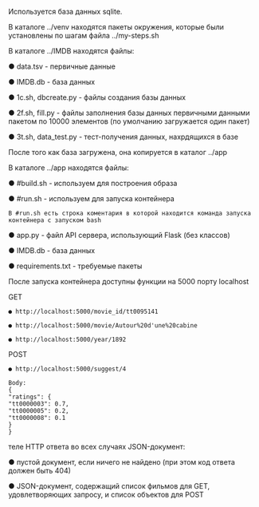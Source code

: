 Используется база данных sqlite.

В каталоге ../venv находятся пакеты окружения, которые были установлены по шагам файла ../my-steps.sh

В каталоге ../IMDB находятся файлы:

  ● data.tsv - первичные данные
  
  ● IMDB.db - база данных
  
  ● 1c.sh, dbcreate.py - файлы создания базы данных
  
  ● 2f.sh, fill.py - файлы заполнения базы данных первичными данными пакетом по 10000 элементов (по умолчанию загружается один пакет)
  
  ● 3t.sh, data_test.py - тест-получения данных, нахрдящихся в базе

После того как база загружена, она копируется в каталог ../app

В каталоге ../app находятся файлы:

  ● #build.sh - используем для построения образа
  
  ● #run.sh - используем для запуска контейнера
  
    В #run.sh есть строка коментария в которой находится команда запуска контейнера с запуском bash
    
  ● app.py - файл API сервера, использующий Flask (без классов)
  
  ● IMDB.db - база данных
  
  ● requirements.txt - требуемые пакеты
  

После запуска контейнера доступны функции на 5000 порту localhost

  GET
  
    ● http://localhost:5000/movie_id/tt0095141
    
    ● http://localhost:5000/movie/Autour%20d'une%20cabine
    
    ● http://localhost:5000/year/1892
    
  POST
  
    ● http://localhost:5000/suggest/4
    
	Body:
	{
	"ratings": {
	"tt0000003": 0.7,
	"tt0000005": 0.2,
	"tt0000008": 0.1
	}
	}
	
теле HTTP ответа во всех случаях JSON-документ:

 ● пустой документ, если ничего не найдено (при этом код ответа должен быть 404)
 
 ● JSON-документ, содержащий список фильмов для GET, удовлетворяющих запросу, и список объектов для POST

 
 
